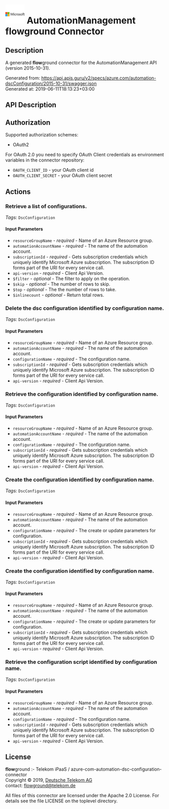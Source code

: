 # ![LOGO](logo.png) AutomationManagement **flow**ground Connector

## Description

A generated **flow**ground connector for the AutomationManagement API (version 2015-10-31).

Generated from: https://api.apis.guru/v2/specs/azure.com/automation-dscConfiguration/2015-10-31/swagger.json<br/>
Generated at: 2019-06-11T18:13:23+03:00

## API Description



## Authorization

Supported authorization schemes:
- OAuth2

For OAuth 2.0 you need to specify OAuth Client credentials as environment variables in the connector repository:
* `OAUTH_CLIENT_ID` - your OAuth client id
* `OAUTH_CLIENT_SECRET` - your OAuth client secret

## Actions

### Retrieve a list of configurations.

*Tags:* `DscConfiguration`

#### Input Parameters
* `resourceGroupName` - _required_ - Name of an Azure Resource group.
* `automationAccountName` - _required_ - The name of the automation account.
* `subscriptionId` - _required_ - Gets subscription credentials which uniquely identify Microsoft Azure subscription. The subscription ID forms part of the URI for every service call.
* `api-version` - _required_ - Client Api Version.
* `$filter` - _optional_ - The filter to apply on the operation.
* `$skip` - _optional_ - The number of rows to skip.
* `$top` - _optional_ - The the number of rows to take.
* `$inlinecount` - _optional_ - Return total rows.

### Delete the dsc configuration identified by configuration name.

*Tags:* `DscConfiguration`

#### Input Parameters
* `resourceGroupName` - _required_ - Name of an Azure Resource group.
* `automationAccountName` - _required_ - The name of the automation account.
* `configurationName` - _required_ - The configuration name.
* `subscriptionId` - _required_ - Gets subscription credentials which uniquely identify Microsoft Azure subscription. The subscription ID forms part of the URI for every service call.
* `api-version` - _required_ - Client Api Version.

### Retrieve the configuration identified by configuration name.

*Tags:* `DscConfiguration`

#### Input Parameters
* `resourceGroupName` - _required_ - Name of an Azure Resource group.
* `automationAccountName` - _required_ - The name of the automation account.
* `configurationName` - _required_ - The configuration name.
* `subscriptionId` - _required_ - Gets subscription credentials which uniquely identify Microsoft Azure subscription. The subscription ID forms part of the URI for every service call.
* `api-version` - _required_ - Client Api Version.

### Create the configuration identified by configuration name.

*Tags:* `DscConfiguration`

#### Input Parameters
* `resourceGroupName` - _required_ - Name of an Azure Resource group.
* `automationAccountName` - _required_ - The name of the automation account.
* `configurationName` - _required_ - The create or update parameters for configuration.
* `subscriptionId` - _required_ - Gets subscription credentials which uniquely identify Microsoft Azure subscription. The subscription ID forms part of the URI for every service call.
* `api-version` - _required_ - Client Api Version.

### Create the configuration identified by configuration name.

*Tags:* `DscConfiguration`

#### Input Parameters
* `resourceGroupName` - _required_ - Name of an Azure Resource group.
* `automationAccountName` - _required_ - The name of the automation account.
* `configurationName` - _required_ - The create or update parameters for configuration.
* `subscriptionId` - _required_ - Gets subscription credentials which uniquely identify Microsoft Azure subscription. The subscription ID forms part of the URI for every service call.
* `api-version` - _required_ - Client Api Version.

### Retrieve the configuration script identified by configuration name.

*Tags:* `DscConfiguration`

#### Input Parameters
* `resourceGroupName` - _required_ - Name of an Azure Resource group.
* `automationAccountName` - _required_ - The name of the automation account.
* `configurationName` - _required_ - The configuration name.
* `subscriptionId` - _required_ - Gets subscription credentials which uniquely identify Microsoft Azure subscription. The subscription ID forms part of the URI for every service call.
* `api-version` - _required_ - Client Api Version.

## License

**flow**ground :- Telekom iPaaS / azure-com-automation-dsc-configuration-connector<br/>
Copyright © 2019, [Deutsche Telekom AG](https://www.telekom.de)<br/>
contact: flowground@telekom.de

All files of this connector are licensed under the Apache 2.0 License. For details
see the file LICENSE on the toplevel directory.
